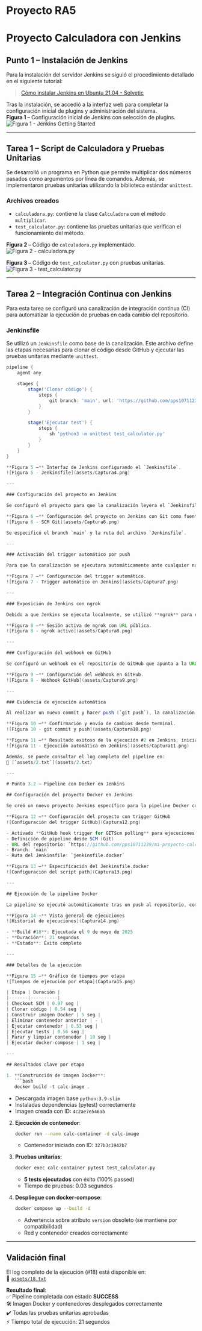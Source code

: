 # Proyecto RA5
# Proyecto Calculadora con Jenkins

## Punto 1 – Instalación de Jenkins

Para la instalación del servidor Jenkins se siguió el procedimiento detallado en el siguiente tutorial:

> [Cómo instalar Jenkins en Ubuntu 21.04 - Solvetic](https://www.solvetic.com/tutoriales/article/10130-como-instalar-jenkins-en-ubuntu-21-04/)

Tras la instalación, se accedió a la interfaz web para completar la configuración inicial de plugins y administración del sistema.  
**Figura 1 –** Configuración inicial de Jenkins con selección de plugins.  
![Figura 1 - Jenkins Getting Started](assets/Captura1.png)

---

## Tarea 1 – Script de Calculadora y Pruebas Unitarias

Se desarrolló un programa en Python que permite multiplicar dos números pasados como argumentos por línea de comandos. Además, se implementaron pruebas unitarias utilizando la biblioteca estándar `unittest`.

### Archivos creados

- `calculadora.py`: contiene la clase `Calculadora` con el método `multiplicar`.
- `test_calculator.py`: contiene las pruebas unitarias que verifican el funcionamiento del método.

**Figura 2 –** Código de `calculadora.py` implementado.  
![Figura 2 - calculadora.py](assets/Captura2.png)

**Figura 3 –** Código de `test_calculator.py` con pruebas unitarias.  
![Figura 3 - test_calculator.py](assets/Captura3.png)

---


## Tarea 2 – Integración Continua con Jenkins

Para esta tarea se configuró una canalización de integración continua (CI) para automatizar la ejecución de pruebas en cada cambio del repositorio.

### Jenkinsfile

Se utilizó un `Jenkinsfile` como base de la canalización. Este archivo define las etapas necesarias para clonar el código desde GitHub y ejecutar las pruebas unitarias mediante `unittest`.

```groovy
pipeline {
    agent any

    stages {
        stage('Clonar código') {
            steps {
                git branch: 'main', url: 'https://github.com/pps10711239/mi-proyecto-calculadora.git'
            }
        }

        stage('Ejecutar test') {
            steps {
                sh 'python3 -m unittest test_calculator.py'
            }
        }
    }
}

**Figura 5 –** Interfaz de Jenkins configurando el `Jenkinsfile`.
![Figura 5 - Jenkinsfile](assets/Captura4.png)

---

### Configuración del proyecto en Jenkins

Se configuró el proyecto para que la canalización leyera el `Jenkinsfile` directamente desde el repositorio mediante el modo "Pipeline script from SCM".

**Figura 6 –** Configuración del proyecto en Jenkins con Git como fuente de SCM.
![Figura 6 - SCM Git](assets/Captura6.png)

Se especificó el branch `main` y la ruta del archivo `Jenkinsfile`.

---

### Activación del trigger automático por push

Para que la canalización se ejecutara automáticamente ante cualquier nuevo commit, se activó la opción `GitHub hook trigger for GITScm polling` en los ajustes del proyecto de Jenkins.

**Figura 7 –** Configuración del trigger automático.
![Figura 7 - Trigger automático en Jenkins](assets/Captura7.png)

---

### Exposición de Jenkins con ngrok

Debido a que Jenkins se ejecuta localmente, se utilizó **ngrok** para exponerlo a Internet, permitiendo así que GitHub pueda enviar peticiones webhook al servidor.

**Figura 8 –** Sesión activa de ngrok con URL pública.
![Figura 8 - ngrok activo](assets/Captura8.png)

---

### Configuración del webhook en GitHub

Se configuró un webhook en el repositorio de GitHub que apunta a la URL pública proporcionada por ngrok. Esto permite que GitHub notifique a Jenkins cuando hay nuevos cambios.

**Figura 9 –** Configuración del webhook en GitHub.
![Figura 9 - Webhook GitHub](assets/Captura9.png)

---

### Evidencia de ejecución automática

Al realizar un nuevo commit y hacer push (`git push`), la canalización se ejecutó automáticamente.

**Figura 10 –** Confirmación y envío de cambios desde terminal.
![Figura 10 - git commit y push](assets/Captura10.png)

**Figura 11 –** Resultado exitoso de la ejecución #2 en Jenkins, iniciada por GitHub.
![Figura 11 - Ejecución automática en Jenkins](assets/Captura11.png)

Además, se puede consultar el log completo del pipeline en:
📄 [`assets/2.txt`](assets/2.txt)

---

# Punto 3.2 – Pipeline con Docker en Jenkins

## Configuración del proyecto Docker en Jenkins

Se creó un nuevo proyecto Jenkins específico para la pipeline Docker con las siguientes configuraciones clave:

**Figura 12 –** Configuración del proyecto con trigger GitHub  
![Configuración del trigger GitHub](Captura12.png)

- Activado **GitHub hook trigger for GITScm polling** para ejecuciones automáticas
- Definición de pipeline desde SCM (Git)
- URL del repositorio: `https://github.com/pps10711239/mi-proyecto-calculadora-docker.git`
- Branch: `main`
- Ruta del Jenkinsfile: `jenkinsfile.docker`

**Figura 13 –** Especificación del Jenkinsfile.docker  
![Configuración del script path](Captura13.png)

---

## Ejecución de la pipeline Docker

La pipeline se ejecutó automáticamente tras un push al repositorio, completando todas las etapas definidas:

**Figura 14 –** Vista general de ejecuciones  
![Historial de ejecuciones](Captura14.png)

- **Build #18**: Ejecutada el 9 de mayo de 2025
- **Duración**: 21 segundos
- **Estado**: Éxito completo

---

### Detalles de la ejecución

**Figura 15 –** Gráfico de tiempos por etapa  
![Tiempos de ejecución por etapa](Captura15.png)

| Etapa | Duración |
|-------|----------|
| Checkout SCM | 0.97 seg |
| Clonar código | 0.54 seg |
| Construir imagen Docker | 5 seg |
| Eliminar contenedor anterior | - |
| Ejecutar contenedor | 0.53 seg |
| Ejecutar tests | 0.56 seg |
| Parar y limpiar contenedor | 10 seg |
| Ejecutar docker-compose | 1 seg |

---

## Resultados clave por etapa

1. **Construcción de imagen Docker**:
   ```bash
   docker build -t calc-image .
   ```
   - Descargada imagen base `python:3.9-slim`
   - Instaladas dependencias (pytest) correctamente
   - Imagen creada con ID: `4c2ae7e546ab`

2. **Ejecución de contenedor**:
   ```bash
   docker run --name calc-container -d calc-image
   ```
   - Contenedor iniciado con ID: `327b3c1942b7`

3. **Pruebas unitarias**:
   ```bash
   docker exec calc-container pytest test_calculator.py
   ```
   - **5 tests ejecutados** con éxito (100% passed)
   - Tiempo de pruebas: 0.03 segundos

4. **Despliegue con docker-compose**:
   ```bash
   docker compose up --build -d
   ```
   - Advertencia sobre atributo `version` obsoleto (se mantiene por compatibilidad)
   - Red y contenedor creados correctamente

---

## Validación final

El log completo de la ejecución (#18) está disponible en:  
📄 [`assets/18.txt`](assets/18.txt)

**Resultado final**:  
✅ Pipeline completada con estado **SUCCESS**  
🛠️ Imagen Docker y contenedores desplegados correctamente  
✔️ Todas las pruebas unitarias aprobadas  
⚡ Tiempo total de ejecución: 21 segundos

